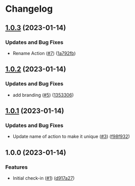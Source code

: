 # Changelog

## [1.0.3](https://github.com/streetsidesoftware/action-set-output/compare/v1.0.2...v1.0.3) (2023-01-14)


### Updates and Bug Fixes

* Rename Action ([#7](https://github.com/streetsidesoftware/action-set-output/issues/7)) ([1a792fb](https://github.com/streetsidesoftware/action-set-output/commit/1a792fb41a1d1609d65b1468e5bc2b49ab85ce18))

## [1.0.2](https://github.com/streetsidesoftware/action-set-output/compare/v1.0.1...v1.0.2) (2023-01-14)


### Updates and Bug Fixes

* add branding ([#5](https://github.com/streetsidesoftware/action-set-output/issues/5)) ([1353306](https://github.com/streetsidesoftware/action-set-output/commit/1353306334de9cca25be0f4a3c5e66bfc45eb5b4))

## [1.0.1](https://github.com/streetsidesoftware/action-set-output/compare/v1.0.0...v1.0.1) (2023-01-14)


### Updates and Bug Fixes

* Update name of action to make it unique ([#3](https://github.com/streetsidesoftware/action-set-output/issues/3)) ([f98f932](https://github.com/streetsidesoftware/action-set-output/commit/f98f932c457dd8cdb4c4d39223e0be15d00b199c))

## 1.0.0 (2023-01-14)


### Features

* Initial check-in ([#1](https://github.com/streetsidesoftware/action-set-output/issues/1)) ([d917a27](https://github.com/streetsidesoftware/action-set-output/commit/d917a272b2429c93a82eb33984202c79494b1247))

